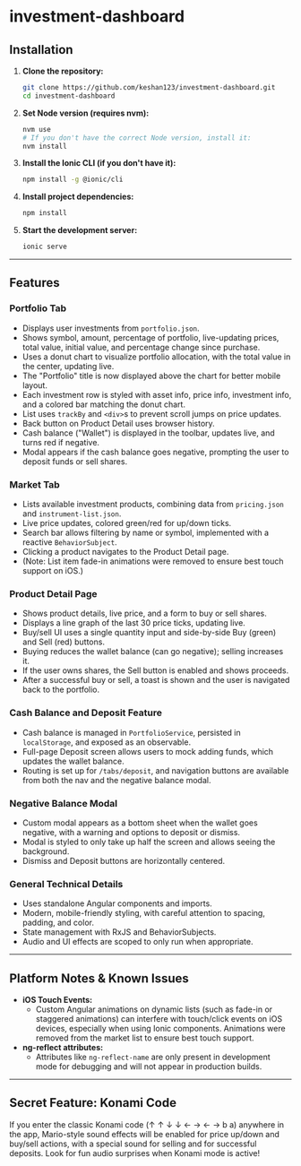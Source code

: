 # investment-dashboard

## Installation

1. **Clone the repository:**
   ```sh
   git clone https://github.com/keshan123/investment-dashboard.git
   cd investment-dashboard
   ```
2. **Set Node version (requires nvm):**
   ```sh
   nvm use
   # If you don't have the correct Node version, install it:
   nvm install
   ```
3. **Install the Ionic CLI (if you don't have it):**
   ```sh
   npm install -g @ionic/cli
   ```
4. **Install project dependencies:**
   ```sh
   npm install
   ```
5. **Start the development server:**
   ```sh
   ionic serve
   ```

---

## Features

### Portfolio Tab
- Displays user investments from `portfolio.json`.
- Shows symbol, amount, percentage of portfolio, live-updating prices, total value, initial value, and percentage change since purchase.
- Uses a donut chart to visualize portfolio allocation, with the total value in the center, updating live.
- The "Portfolio" title is now displayed above the chart for better mobile layout.
- Each investment row is styled with asset info, price info, investment info, and a colored bar matching the donut chart.
- List uses `trackBy` and `<div>`s to prevent scroll jumps on price updates.
- Back button on Product Detail uses browser history.
- Cash balance ("Wallet") is displayed in the toolbar, updates live, and turns red if negative.
- Modal appears if the cash balance goes negative, prompting the user to deposit funds or sell shares.

### Market Tab
- Lists available investment products, combining data from `pricing.json` and `instrument-list.json`.
- Live price updates, colored green/red for up/down ticks.
- Search bar allows filtering by name or symbol, implemented with a reactive `BehaviorSubject`.
- Clicking a product navigates to the Product Detail page.
- (Note: List item fade-in animations were removed to ensure best touch support on iOS.)

### Product Detail Page
- Shows product details, live price, and a form to buy or sell shares.
- Displays a line graph of the last 30 price ticks, updating live.
- Buy/sell UI uses a single quantity input and side-by-side Buy (green) and Sell (red) buttons.
- Buying reduces the wallet balance (can go negative); selling increases it.
- If the user owns shares, the Sell button is enabled and shows proceeds.
- After a successful buy or sell, a toast is shown and the user is navigated back to the portfolio.

### Cash Balance and Deposit Feature
- Cash balance is managed in `PortfolioService`, persisted in `localStorage`, and exposed as an observable.
- Full-page Deposit screen allows users to mock adding funds, which updates the wallet balance.
- Routing is set up for `/tabs/deposit`, and navigation buttons are available from both the nav and the negative balance modal.

### Negative Balance Modal
- Custom modal appears as a bottom sheet when the wallet goes negative, with a warning and options to deposit or dismiss.
- Modal is styled to only take up half the screen and allows seeing the background.
- Dismiss and Deposit buttons are horizontally centered.

### General Technical Details
- Uses standalone Angular components and imports.
- Modern, mobile-friendly styling, with careful attention to spacing, padding, and color.
- State management with RxJS and BehaviorSubjects.
- Audio and UI effects are scoped to only run when appropriate.

---

## Platform Notes & Known Issues
- **iOS Touch Events:**
  - Custom Angular animations on dynamic lists (such as fade-in or staggered animations) can interfere with touch/click events on iOS devices, especially when using Ionic components. Animations were removed from the market list to ensure best touch support.
- **ng-reflect attributes:**
  - Attributes like `ng-reflect-name` are only present in development mode for debugging and will not appear in production builds.

---

## Secret Feature: Konami Code
If you enter the classic Konami code (↑ ↑ ↓ ↓ ← → ← → b a) anywhere in the app, Mario-style sound effects will be enabled for price up/down and buy/sell actions, with a special sound for selling and for successful deposits. Look for fun audio surprises when Konami mode is active!
